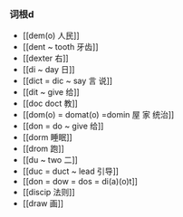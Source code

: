 ### 词根d
- [[dem(o) 人民]]
- [[dent ~ tooth 牙齿]]
- [[dexter 右]]
- [[di ~ day  日]]
- [[dict = dic ~ say 言 说]]
- [[dit ~ give 给]]
- [[doc doct 教]]
- [[dom(o) = domat(o) =domin   屋 家  统治]]
- [[don  = do ~ give 给]]
- [[dorm 睡眠]]
- [[drom 跑]]
- [[du ~ two 二]]
- [[duc = duct ~ lead 引导]]
- [[don = dow = dos = di(a)(o)t]]
- [[discip 法则]]
- [[draw  画]]